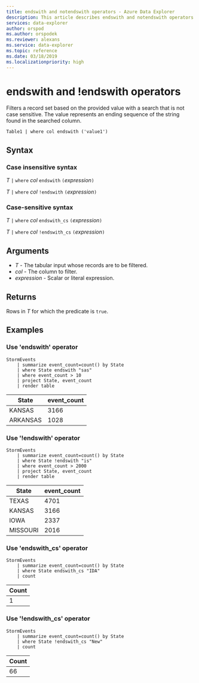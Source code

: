 ```yaml
---
title: endswith and notendswith operators - Azure Data Explorer
description: This article describes endswith and notendswith operators in Azure Data Explorer.
services: data-explorer
author: orspod
ms.author: orspodek
ms.reviewer: alexans
ms.service: data-explorer
ms.topic: reference
ms.date: 03/18/2019
ms.localizationpriority: high
---
```

# endswith and !endswith operators

Filters a record set based on the provided value with a search that is not case sensitive. The value represents an ending sequence of the string found in the searched column.

```kusto
Table1 | where col endswith ('value1')
```
 
## Syntax

### Case insensitive syntax

*T* `|` `where` *col* `endswith` `(`*expression*`)`   
 
*T* `|` `where` *col* `!endswith` `(`*expression*`)`   

### Case-sensitive syntax

*T* `|` `where` *col* `endswith_cs` `(`*expression*`)`   

*T* `|` `where` *col* `!endswith_cs` `(`*expression*`)`  

## Arguments

* *T* - The tabular input whose records are to be filtered.
* *col* - The column to filter.
* *expression* - Scalar or literal expression.

## Returns

Rows in *T* for which the predicate is `true`.

## Examples  

### Use 'endswith' operator

```kusto
StormEvents
    | summarize event_count=count() by State
    | where State endswith "sas"
    | where event_count > 10
    | project State, event_count
    | render table
```

|State|event_count|
|-----|-----------|
|KANSAS|3166|
|ARKANSAS|1028|  

### Use '!endswith' operator

```kusto
StormEvents
    | summarize event_count=count() by State
    | where State !endswith "is"
    | where event_count > 2000
    | project State, event_count
    | render table
```

|State|event_count|
|-----|-----------|
|TEXAS|4701|
|KANSAS|3166|
|IOWA|2337|
|MISSOURI|2016| 

### Use 'endswith_cs' operator

```kusto
StormEvents
    | summarize event_count=count() by State
    | where State endswith_cs "IDA"
    | count
```

|Count|
|-----|
|1|

### Use '!endswith_cs' operator

```kusto
StormEvents
    | summarize event_count=count() by State
    | where State !endswith_cs "New"
    | count
```

|Count|
|-----|
|66|